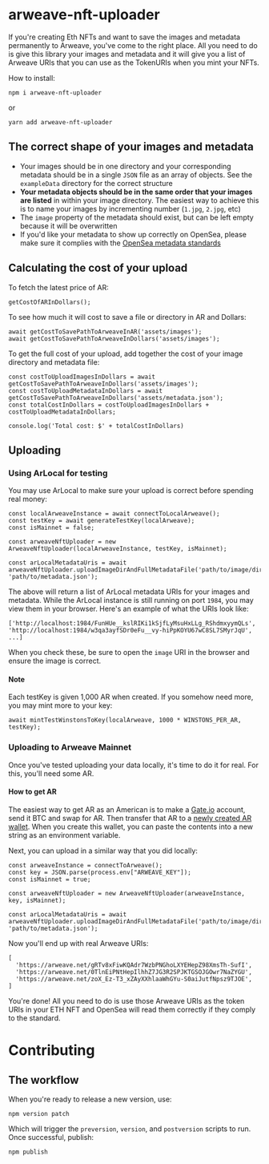 # arweave-nft-uploader
If you're creating Eth NFTs and want to save the images and metadata permanently to Arweave, you've come to the right place. All you need to do is give this library your images and metadata and it will give you a list of Arweave URIs that you can use as the TokenURIs when you mint your NFTs.

 How to install:
```
npm i arweave-nft-uploader
```
or
```
yarn add arweave-nft-uploader
```

## The correct shape of your images and metadata

- Your images should be in one directory and your corresponding metadata should be in a single `JSON` file as an array of objects. See the `exampleData` directory for the correct structure
- **Your metadata objects should be in the same order that your images are listed** in within your image directory. The easiest way to achieve this is to name your images by incrementing number (`1.jpg`, `2.jpg`, etc)
- The `image` property of the metadata should exist, but can be left empty because it will be overwritten
- If you'd like your metadata to show up correctly on OpenSea, please make sure it complies with the [OpenSea metadata standards](https://docs.opensea.io/docs/metadata-standards)

## Calculating the cost of your upload

To fetch the latest price of AR:
```
getCostOfARInDollars();
```

To see how much it will cost to save a file or directory in AR and Dollars:
```
await getCostToSavePathToArweaveInAR('assets/images');
await getCostToSavePathToArweaveInDollars('assets/images');
```

To get the full cost of your upload, add together the cost of your image directory and metadata file:
```
const costToUploadImagesInDollars = await getCostToSavePathToArweaveInDollars('assets/images');
const costToUploadMetadataInDollars = await getCostToSavePathToArweaveInDollars('assets/metadata.json');
const totalCostInDollars = costToUploadImagesInDollars + costToUploadMetadataInDollars;

console.log('Total cost: $' + totalCostInDollars)
```

## Uploading

### Using ArLocal for testing

You may use ArLocal to make sure your upload is correct before spending real money:
```
const localArweaveInstance = await connectToLocalArweave();
const testKey = await generateTestKey(localArweave);
const isMainnet = false;

const arweaveNftUploader = new ArweaveNftUploader(localArweaveInstance, testKey, isMainnet);

const arLocalMetadataUris = await arweaveNftUploader.uploadImageDirAndFullMetadataFile('path/to/image/dir', 'path/to/metadata.json');
```

The above will return a list of ArLocal metadata URIs for your images and metadata. While the ArLocal instance is still running on port `1984`, you may view them in your browser. Here's an example of what the URIs look like:
```
['http://localhost:1984/FunHUe__kslRIKi1kSjfLyMsuHxLLg_RShdmxyymQLs', 'http://localhost:1984/w3qa3ayfSDr0eFu__vy-hiPpKOYU67wC8SL7SMyrJqU', ...]
```

When you check these, be sure to open the `image` URI in the browser and ensure the image is correct.

#### Note

Each testKey is given 1,000 AR when created. If you somehow need more, you may mint more to your key:
```
await mintTestWinstonsToKey(localArweave, 1000 * WINSTONS_PER_AR, testKey);
```

### Uploading to Arweave Mainnet

Once you've tested uploading your data locally, it's time to do it for real. For this, you'll need some AR.

#### How to get AR

The easiest way to get AR as an American is to make a [Gate.io](https://www.gate.io/) account, send it BTC and swap for AR. Then transfer that AR to a [newly created AR wallet](https://docs.arweave.org/info/wallets/arweave-web-extension-wallet). When you create this wallet, you can paste the contents into a new string as an environment variable.

Next, you can upload in a similar way that you did locally:
```
const arweaveInstance = connectToArweave();
const key = JSON.parse(process.env["ARWEAVE_KEY"]);
const isMainnet = true;

const arweaveNftUploader = new ArweaveNftUploader(arweaveInstance, key, isMainnet);

const arLocalMetadataUris = await arweaveNftUploader.uploadImageDirAndFullMetadataFile('path/to/image/dir', 'path/to/metadata.json');
```

Now you'll end up with real Arweave URIs:
```
[
  'https://arweave.net/gRTv8xFiwKQAdr7WzbPNGhoLXYEHepZ98XmsTh-SufI',
  'https://arweave.net/0TlnEiPNtHepIlhhZ7JG3R2SPJKTGSOJGOwr7NaZYGU',
  'https://arweave.net/zoX_Ez-T3_xZAyXXhlaaWhGYu-S0aiJutfNpsz9TJOE',
]
```

You're done! All you need to do is use those Arweave URIs as the token URIs in your ETH NFT and OpenSea will read them correctly if they comply to the standard.

# Contributing

## The workflow

When you're ready to release a new version, use:
```
npm version patch
```

Which will trigger the `preversion`, `version`, and `postversion` scripts to run. Once successful, publish:
```
npm publish
```